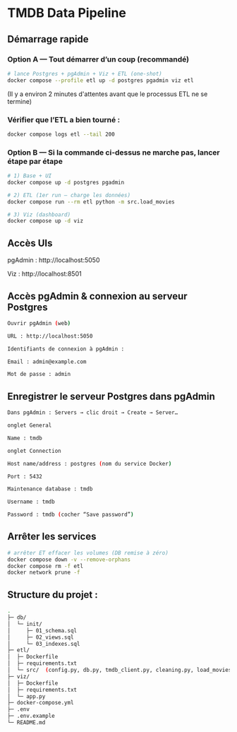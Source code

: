 # TMDB Data Pipeline

## Démarrage rapide
### Option A — Tout démarrer d’un coup (recommandé)
```bash
# lance Postgres + pgAdmin + Viz + ETL (one-shot)
docker compose --profile etl up -d postgres pgadmin viz etl
```
(Il y a environ 2 minutes d'attentes avant que le processus ETL ne se termine)

### Vérifier que l’ETL a bien tourné :
```bash
docker compose logs etl --tail 200
```


### Option B — Si la commande ci-dessus ne marche pas, lancer étape par étape
```bash
# 1) Base + UI
docker compose up -d postgres pgadmin

# 2) ETL (1er run — charge les données)
docker compose run --rm etl python -m src.load_movies

# 3) Viz (dashboard)
docker compose up -d viz
```


## Accès UIs

pgAdmin : http://localhost:5050

Viz : http://localhost:8501



## Accès pgAdmin & connexion au serveur Postgres
```bash
Ouvrir pgAdmin (web)

URL : http://localhost:5050

Identifiants de connexion à pgAdmin :

Email : admin@example.com

Mot de passe : admin
```

## Enregistrer le serveur Postgres dans pgAdmin 
```bash
Dans pgAdmin : Servers → clic droit → Create → Server…

onglet General

Name : tmdb

onglet Connection

Host name/address : postgres (nom du service Docker)

Port : 5432

Maintenance database : tmdb

Username : tmdb

Password : tmdb (cocher “Save password”)
```

## Arrêter les services
```bash
# arrêter ET effacer les volumes (DB remise à zéro)
docker compose down -v --remove-orphans
docker compose rm -f etl
docker network prune -f
```




## Structure du projet : 
```bash
.
├─ db/
│  └─ init/
│     ├─ 01_schema.sql
│     ├─ 02_views.sql
│     └─ 03_indexes.sql
├─ etl/
│  ├─ Dockerfile
│  ├─ requirements.txt
│  └─ src/  (config.py, db.py, tmdb_client.py, cleaning.py, load_movies.py)
├─ viz/
│  ├─ Dockerfile
│  ├─ requirements.txt
│  └─ app.py
├─ docker-compose.yml
├─ .env
├─ .env.example
└─ README.md

```